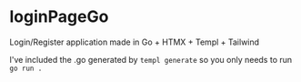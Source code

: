 # loginPageGo
Login/Register application made in Go + HTMX + Templ + Tailwind

I've included the .go generated by ```templ generate``` so you only needs to run ```go run .```
